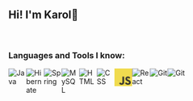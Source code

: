 ## Hi! I'm Karol👋 

<br />

### Languages and Tools I know:

<img align="left" alt="Java" width="35px" src="https://www.vectorlogo.zone/logos/java/java-icon.svg" />
<img align="left" alt="Hibernate" width="35px" src="https://www.vectorlogo.zone/logos/hibernate/hibernate-icon.svg" />
<img align="left" alt="Spring" width="35px" src="https://www.vectorlogo.zone/logos/springio/springio-icon.svg" />
<img align="left" alt="MySQL" width="35px" src="https://www.vectorlogo.zone/logos/mysql/mysql-icon.svg" />
<img align="left" alt="HTML" width="35px" src="https://www.vectorlogo.zone/logos/w3_html5/w3_html5-icon.svg" />
<img align="left" alt="CSS" width="35px" src="https://www.vectorlogo.zone/logos/w3_css/w3_css-icon.svg" />
<img align="left" alt="Javascript" width="35px" src="https://raw.githubusercontent.com/github/explore/80688e429a7d4ef2fca1e82350fe8e3517d3494d/topics/javascript/javascript.png" />
<img align="left" alt="React" width="35px" src="https://www.vectorlogo.zone/logos/reactjs/reactjs-icon.svg" />
<img align="left" alt="Git" width="35px" src="https://cdn.worldvectorlogo.com/logos/c--4.svg" />
<img align="left" alt="Git" width="35px" src="https://www.vectorlogo.zone/logos/git-scm/git-scm-icon.svg" />

[website]: https://www.petka.it
[linkedin]: https://www.linkedin.com/in/karolpetka
[codewars]: https://www.codewars.com/users/KarolPetka
